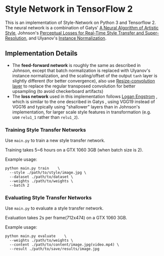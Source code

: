 # Style Network in TensorFlow 2

This is an implementation of Style-Network on Python 3 and Tensorflow 2.
The neural network is a combination of Gatys' [A Neural Algorithm of Artistic Style](https://arxiv.org/abs/1508.06576), Johnson's [Perceptual Losses for Real-Time Style Transfer and Super-Resolution](http://cs.stanford.edu/people/jcjohns/eccv16/), and Ulyanov's [Instance Normalization](https://arxiv.org/abs/1607.08022).

## Implementation Details

- The **feed-forward network** is roughly the same as described in Johnson, except that batch normalization is replaced with Ulyanov's instance normalization, and the scaling/offset of the output `tanh` layer is slightly different (for better convergence), also use [Resize-convolution layer](https://distill.pub/2016/deconv-checkerboard/) to replace the regular transposed convolution for better upsampling (to avoid checkerboard artifacts)
- The **loss network** used in this implementation follows [Logan Engstrom](https://github.com/lengstrom/fast-style-transfer) , which is similar to the one described in Gatys , using VGG19 instead of VGG16 and typically using "shallower" layers than in Johnson's implementation,  for larger scale style features in transformation (e.g. use `relu1_1` rather than `relu1_2`).

### Training Style Transfer Networks

Use `main.py` to train a new style transfer network.

Training takes 5~6 hours on a GTX 1060 3GB (when batch size is 2).

Example usage:

    python main.py train    \
      --style ./path/to/style/image.jpg \
      --dataset ./path/to/dataset \
      --weights ./path/to/weights \
      --batch 2

### Evaluating Style Transfer Networks

Use `main.py` to evaluate a style transfer network.

Evaluation takes 2s per frame(712x474) on a GTX 1060 3GB.

Example usage:

    python main.py evaluate    \
      --weights ./path/to/weights \
      --content ./path/to/content/image.jpg(video.mp4) \
      --result ./path/to/save/results/image.jpg
